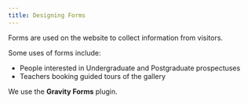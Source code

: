 ```yaml
---
title: Designing Forms
---
```

Forms are used on the website to collect information from visitors.

Some uses of forms include:
* People interested in Undergraduate and Postgraduate prospectuses
* Teachers booking guided tours of the gallery

We use the **Gravity Forms** plugin.